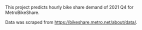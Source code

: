 This project predicts hourly bike share demand of 2021 Q4 for MetroBikeShare.

Data was scraped from https://bikeshare.metro.net/about/data/.
